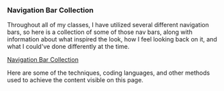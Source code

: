 ### Navigation Bar Collection
Throughout all of my classes, I have utilized several different navigation bars, so here is a collection of some of those nav bars, along with information about what inspired the look, how I feel looking back on it, and what I could've done differently at the time.

[Navigation Bar Collection](./../../wet-final-project/portfolio-items/nav-collection/index.html)

Here are some of the techniques, coding languages, and other methods used to achieve the content visible on this page.